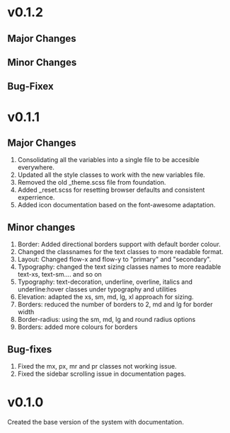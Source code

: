 # v0.1.2
## Major Changes
## Minor Changes
## Bug-Fixex

<!-- --------------------------------------------------------------------------------------------------------------------------------------- -->

# v0.1.1
## Major Changes
1. Consolidating all the variables into a single file to be accesible everywhere.
2. Updated all the style classes to work with the new variables file. 
3. Removed the old _theme.scss file from foundation.
4. Added _reset.scss for resetting browser defaults and consistent experrience.
5. Added icon documentation based on the font-awesome adaptation. 

## Minor changes
1. Border: Added directional borders support with default border colour.
2. Changed the classnames for the text classes to more readable format. 
3. Layout: Changed flow-x and flow-y to "primary" and "secondary". 
4. Typography: changed the text sizing classes names to more readable text-xs, text-sm.... and so on
5. Typography: text-decoration, underline, overline, italics and underline:hover classes under typography and utilities 
6. Elevation: adapted the xs, sm, md, lg, xl approach for sizing. 
7. Borders: reduced the number of borders to 2, md and lg for border width
8. Border-radius: using the sm, md, lg and round radius options
9. Borders: added more colours for borders 

## Bug-fixes
1. Fixed the mx, px, mr and pr classes not working issue. 
2. Fixed the sidebar scrolling issue in documentation pages. 

<!-- --------------------------------------------------------------------------------------------------------------------------------------- -->

# v0.1.0
Created the base version of the system with documentation.